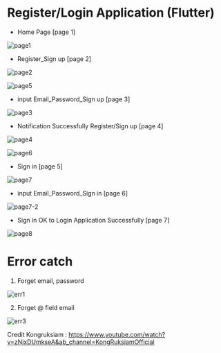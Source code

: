# Register/Login Application (Flutter)

- Home Page [page 1]

![page1](https://user-images.githubusercontent.com/100192085/172047593-c0adc08b-3b92-4946-aa36-cde8cfb6eebe.jpg)

- Register_Sign up [page 2]

![page2](https://user-images.githubusercontent.com/100192085/172047632-0b4d4c59-a9f2-41d6-81ea-5fe1f4ae98b9.jpg)

![page5](https://user-images.githubusercontent.com/100192085/172047789-7a6a8453-345d-4144-8dd0-03ca071cf905.jpg)

- input Email_Password_Sign up [page 3]

![page3](https://user-images.githubusercontent.com/100192085/172047675-792aa54f-1dc1-4271-95d1-fc0d4cc7691b.jpg)

- Notification Successfully Register/Sign up [page 4]

![page4](https://user-images.githubusercontent.com/100192085/172047700-c907f656-4444-41ab-ba05-c3365ef13307.jpg)

![page6](https://user-images.githubusercontent.com/100192085/172047798-bad7da1c-f1a8-4e72-a4e9-92e9db55e7ca.jpg)

-  Sign in [page 5]

![page7](https://user-images.githubusercontent.com/100192085/172047856-de4491c8-f71d-449b-bb28-be6dbcac883b.jpg)

- input Email_Password_Sign in [page 6]

![page7-2](https://user-images.githubusercontent.com/100192085/172047886-4a9e08cc-c48b-48ec-804e-b74a2adaadaf.jpg)

- Sign in OK to Login Application Successfully [page 7]

![page8](https://user-images.githubusercontent.com/100192085/172047912-1e972525-5f30-4e3d-aa51-0cfe0790ebab.jpg)


# Error catch

1. Forget email, password

![err1](https://user-images.githubusercontent.com/100192085/172047958-ea7626f4-af7b-425e-9a4d-6657ca42d527.jpg)

2. Forget @ field email

![err3](https://user-images.githubusercontent.com/100192085/172047999-bdb04bde-2f39-461d-9e8f-b66efc58d8db.jpg)














Credit Kongruksiam : https://www.youtube.com/watch?v=zNjxDUmkseA&ab_channel=KongRuksiamOfficial
